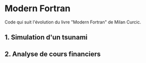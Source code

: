 # Modern Fortran

Code qui suit l'évolution du livre "Modern Fortran" de Milan Curcic.

## 1. Simulation d'un tsunami

## 2. Analyse de cours financiers
